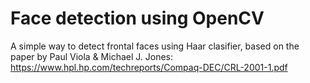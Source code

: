 # Face detection using OpenCV

A simple way to detect frontal faces using Haar clasifier, based on the paper by Paul Viola & Michael J. Jones: https://www.hpl.hp.com/techreports/Compaq-DEC/CRL-2001-1.pdf

